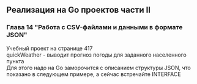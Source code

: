 ## Реализация на Go проектов части II
### Глава 14 "Работа с CSV-файлами и данными в формате JSON"
Учебный проект на странице 417  
quickWeather - выводит прогноз погоды для заданного населенного пункта  
Для этого надо на Go заморочится с описанием структуры JSON, что показано в следующем примере, а сейчас встречайте INTERFACE